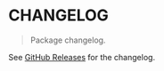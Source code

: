 # CHANGELOG

> Package changelog.

See [GitHub Releases](https://github.com/stdlib-js/ndarray-base-assert-is-safe-data-type-cast/releases) for the changelog.